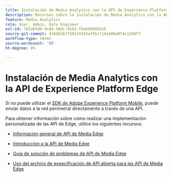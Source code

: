 ```yaml
---
title: Instalación de Media Analytics con la API de Experience Platform Edge
description: Recursos sobre la instalación de Media Analytics con la API de Experience Platform Edge.
feature: Media Analytics
role: User, Admin, Data Engineer
exl-id: 762abfd4-dc84-40dc-9142-fbebbb892e15
source-git-commit: 416db2b77201f4342af45cf141e80a0f4c120df7
workflow-type: tm+mt
source-wordcount: '95'
ht-degree: 0%

---
```


# Instalación de Media Analytics con la API de Experience Platform Edge

Si no puede utilizar el [SDK de Adobe Experience Platform Mobile](/help/implementation/edge/implementation-edge.md), puede enviar datos a la red perimetral directamente a través de una API.

Para obtener información sobre cómo realizar una implementación personalizada de las API de Edge, utilice los siguientes recursos:

* [Información general de API de Media Edge](https://developer.adobe.com/cja-apis/docs/endpoints/media-edge/)

* [Introducción a la API de Media Edge](https://developer.adobe.com/cja-apis/docs/endpoints/media-edge/getting-started/)

* [Guía de solución de problemas de API de Media Edge](https://developer.adobe.com/cja-apis/docs/endpoints/media-edge/troubleshooting/)

* [Uso del archivo de especificación de API abierta para las API de Media Edge](https://developer.adobe.com/cja-apis/docs/endpoints/media-edge/swagger/)
